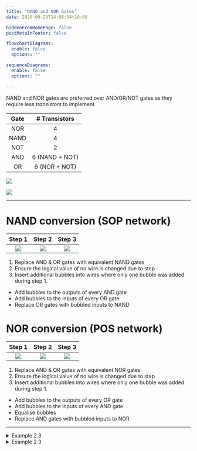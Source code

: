 ```yaml
---
title: "NAND and NOR Gates"
date: 2020-09-23T14:08:54+10:00

hiddenFromHomePage: false
postMetaInFooter: false

flowchartDiagrams:
  enable: false
  options: ""

sequenceDiagrams: 
  enable: false
  options: ""

---
```


<!-- An AND gate is actually a combination of a NAND and NOT gate -->

NAND and NOR gates are preferred over AND/OR/NOT gates as they require less _transistors_ to implement

|Gate|# Transistors|
|:---:|:----------:|
|NOR|4|
|NAND|4|
|NOT|2|
|AND|6 (NAND + NOT)|
|OR|6 (NOR + NOT)|

![](2020-09-23-14-12-36.png)

![](2020-09-23-14-12-42.png)

---

# NAND conversion (SOP network)

|Step 1|Step 2|Step 3|
|:----:|:----:|:----:|
|![](2020-09-23-14-13-16.png)|![](2020-09-23-14-13-27.png)|![](2020-09-23-14-13-40.png)|

1) Replace AND & OR gates with equivalent NAND gates  
2) Ensure the logical value of no wire is changed due to step  
3) Insert additional bubbles into wires where only one bubble was added during step 1.

- Add bubbles to the outputs of every AND gate
- Add bubbles to the inputs of every OR gate
- Replace OR gates with bubbled inputs to NAND

# NOR conversion (POS network)

|Step 1|Step 2|Step 3|
|:----:|:----:|:----:|
|![](2020-09-23-14-16-07.png)|![](2020-09-23-14-16-31.png)|![](2020-09-23-14-16-44.png)|

1) Replace AND & OR gates with equivalent NOR gates  
2) Ensure the logical value of no wire is changed due to step  
3) Insert additional bubbles into wires where only one bubble was added during step 1.

- Add bubbles to the outputs of every OR gate
- Add bubbles to the inputs of every AND gate
- Equalise bubbles
- Replace AND gates with bubbled inputs to NOR

---

<details>
<summary>Example 2.3</summary>

![](2020-09-23-14-17-54.png)

![](2020-09-23-14-18-14.png)

</details>

<details>
<summary>Example 2.3</summary>

![](2020-09-23-14-27-21.png)

![](2020-09-23-14-27-33.png)

</details>





